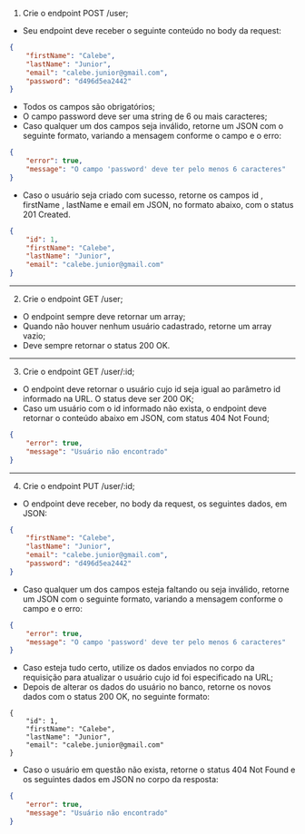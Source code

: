01. Crie o endpoint POST /user;
- Seu endpoint deve receber o seguinte conteúdo no body da request:
```json
{
    "firstName": "Calebe",
    "lastName": "Junior",
    "email": "calebe.junior@gmail.com",
    "password": "d496d5ea2442"
}
```

- Todos os campos são obrigatórios;
- O campo password deve ser uma string de 6 ou mais caracteres;
- Caso qualquer um dos campos seja inválido, retorne um JSON com o seguinte formato, variando a mensagem conforme o campo e o erro:
```json
{
    "error": true,
    "message": "O campo 'password' deve ter pelo menos 6 caracteres"
}
```

- Caso o usuário seja criado com sucesso, retorne os campos id , firstName , lastName e email em JSON, no formato abaixo, com o status 201 Created.
```json
{
    "id": 1,
    "firstName": "Calebe",
    "lastName": "Junior",
    "email": "calebe.junior@gmail.com"
}
```

<hr />

02. Crie o endpoint GET /user;
- O endpoint sempre deve retornar um array;
- Quando não houver nenhum usuário cadastrado, retorne um array vazio;
- Deve sempre retornar o status 200 OK.

<hr />

03. Crie o endpoint GET /user/:id;
- O endpoint deve retornar o usuário cujo id seja igual ao parâmetro id informado na URL. O status deve ser 200 OK;
- Caso um usuário com o id informado não exista, o endpoint deve retornar o conteúdo abaixo em JSON, com status 404 Not Found;
```json
{
    "error": true,
    "message": "Usuário não encontrado"
}
```

<hr />

04. Crie o endpoint PUT /user/:id;
- O endpoint deve receber, no body da request, os seguintes dados, em JSON:
```json
{
    "firstName": "Calebe",
    "lastName": "Junior",
    "email": "calebe.junior@gmail.com",
    "password": "d496d5ea2442"
}
```

- Caso qualquer um dos campos esteja faltando ou seja inválido, retorne um JSON com o seguinte formato, variando a mensagem conforme o campo e o erro:
```json
{
    "error": true,
    "message": "O campo 'password' deve ter pelo menos 6 caracteres"
}
```

- Caso esteja tudo certo, utilize os dados enviados no corpo da requisição para atualizar o usuário cujo id foi especificado na URL;
- Depois de alterar os dados do usuário no banco, retorne os novos dados com o status 200 OK, no seguinte formato:
```
{
    "id": 1,
    "firstName": "Calebe",
    "lastName": "Junior",
    "email": "calebe.junior@gmail.com"
}
```

- Caso o usuário em questão não exista, retorne o status 404 Not Found e os seguintes dados em JSON no corpo da resposta:
```json
{
    "error": true,
    "message": "Usuário não encontrado"
}
```
